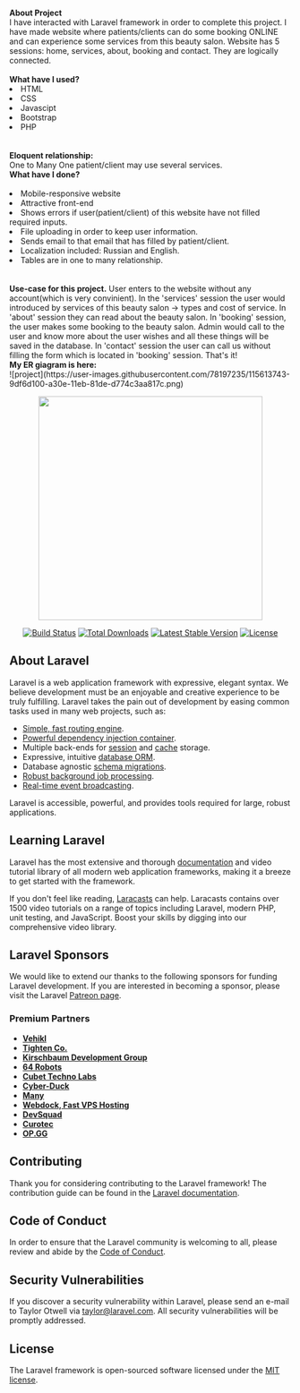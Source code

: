 <br>
<b>About Project</b>
<br>
I have interacted with Laravel framework in order to complete this project. I have made website where patients/clients can do some booking ONLINE and can experience some services from this beauty salon. Website has 5 sessions: home, services, about, booking and contact. They are logically connected. 
<br><br>
<b>What have I used?</b>
<li>HTML</li>
<li>CSS</li>
<li>Javascipt</li>
<li>Bootstrap</li>
<li>PHP</li>
<br><br>
<b>Eloquent relationship:</b>
<br>
One to Many
One patient/client may use several services.
<br>
<b>What have I done?</b>
<br><br>
<li>Mobile-responsive website</li>
<li>Attractive front-end</li>
<li>Shows errors if user(patient/client) of this website have not filled required inputs.</li>
<li>File uploading in order to keep user information.</li>
<li>Sends email to that email that has filled by patient/client.</li>
<li>Localization included: Russian and English.</li>
<li>Tables are in one to many relationship.</li>
<br><br>
<b>Use-case for this project.</b>
User enters to the website without any account(which is very convinient). In the 'services' session the user would introduced by services of this beauty salon -> types and cost of service. In 'about' session they can read about the beauty salon. In 'booking' session, the user makes some booking to the beauty salon. Admin would call to the user and know more about the user wishes and all these things will be saved in the database. In 'contact' session the user can call us without filling the form which is located in 'booking' session. That's it!
<br>
<b>My ER giagram is here:</b>
<br>
![project](https://user-images.githubusercontent.com/78197235/115613743-9df6d100-a30e-11eb-81de-d774c3aa817c.png)

<p align="center"><a href="https://laravel.com" target="_blank"><img src="https://raw.githubusercontent.com/laravel/art/master/logo-lockup/5%20SVG/2%20CMYK/1%20Full%20Color/laravel-logolockup-cmyk-red.svg" width="400"></a></p>

<p align="center">
<a href="https://travis-ci.org/laravel/framework"><img src="https://travis-ci.org/laravel/framework.svg" alt="Build Status"></a>
<a href="https://packagist.org/packages/laravel/framework"><img src="https://img.shields.io/packagist/dt/laravel/framework" alt="Total Downloads"></a>
<a href="https://packagist.org/packages/laravel/framework"><img src="https://img.shields.io/packagist/v/laravel/framework" alt="Latest Stable Version"></a>
<a href="https://packagist.org/packages/laravel/framework"><img src="https://img.shields.io/packagist/l/laravel/framework" alt="License"></a>
</p>

## About Laravel

Laravel is a web application framework with expressive, elegant syntax. We believe development must be an enjoyable and creative experience to be truly fulfilling. Laravel takes the pain out of development by easing common tasks used in many web projects, such as:

- [Simple, fast routing engine](https://laravel.com/docs/routing).
- [Powerful dependency injection container](https://laravel.com/docs/container).
- Multiple back-ends for [session](https://laravel.com/docs/session) and [cache](https://laravel.com/docs/cache) storage.
- Expressive, intuitive [database ORM](https://laravel.com/docs/eloquent).
- Database agnostic [schema migrations](https://laravel.com/docs/migrations).
- [Robust background job processing](https://laravel.com/docs/queues).
- [Real-time event broadcasting](https://laravel.com/docs/broadcasting).

Laravel is accessible, powerful, and provides tools required for large, robust applications.

## Learning Laravel

Laravel has the most extensive and thorough [documentation](https://laravel.com/docs) and video tutorial library of all modern web application frameworks, making it a breeze to get started with the framework.

If you don't feel like reading, [Laracasts](https://laracasts.com) can help. Laracasts contains over 1500 video tutorials on a range of topics including Laravel, modern PHP, unit testing, and JavaScript. Boost your skills by digging into our comprehensive video library.

## Laravel Sponsors

We would like to extend our thanks to the following sponsors for funding Laravel development. If you are interested in becoming a sponsor, please visit the Laravel [Patreon page](https://patreon.com/taylorotwell).

### Premium Partners

- **[Vehikl](https://vehikl.com/)**
- **[Tighten Co.](https://tighten.co)**
- **[Kirschbaum Development Group](https://kirschbaumdevelopment.com)**
- **[64 Robots](https://64robots.com)**
- **[Cubet Techno Labs](https://cubettech.com)**
- **[Cyber-Duck](https://cyber-duck.co.uk)**
- **[Many](https://www.many.co.uk)**
- **[Webdock, Fast VPS Hosting](https://www.webdock.io/en)**
- **[DevSquad](https://devsquad.com)**
- **[Curotec](https://www.curotec.com/)**
- **[OP.GG](https://op.gg)**

## Contributing

Thank you for considering contributing to the Laravel framework! The contribution guide can be found in the [Laravel documentation](https://laravel.com/docs/contributions).

## Code of Conduct

In order to ensure that the Laravel community is welcoming to all, please review and abide by the [Code of Conduct](https://laravel.com/docs/contributions#code-of-conduct).

## Security Vulnerabilities

If you discover a security vulnerability within Laravel, please send an e-mail to Taylor Otwell via [taylor@laravel.com](mailto:taylor@laravel.com). All security vulnerabilities will be promptly addressed.

## License

The Laravel framework is open-sourced software licensed under the [MIT license](https://opensource.org/licenses/MIT).
